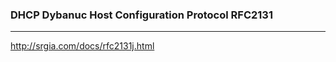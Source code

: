 ### DHCP Dybanuc Host Configuration Protocol  RFC2131
---
http://srgia.com/docs/rfc2131j.html

```
```

```
```

```
```


